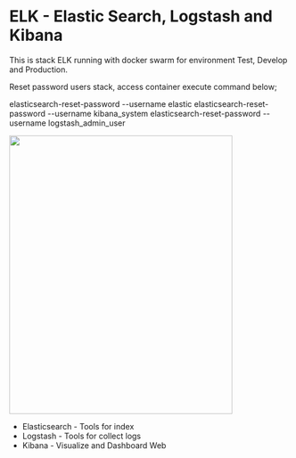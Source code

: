 # ELK - Elastic Search, Logstash and Kibana

This is stack ELK running with docker swarm for environment Test, Develop and Production. 

Reset password users stack, access container execute command below; 

elasticsearch-reset-password --username elastic
elasticsearch-reset-password --username kibana_system
elasticsearch-reset-password --username logstash_admin_user

<img src="![1_vZDu4Bwj2GxQh8t1IjDq4w](https://github.com/Fernand0S/elk/assets/32446123/9b7b134d-b81d-41a0-895a-787216d992c3)" 
     width="400" 
     height="500" />

- Elasticsearch - Tools for index 
- Logstash - Tools for collect logs
- Kibana - Visualize and Dashboard Web
